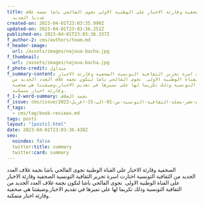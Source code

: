 ```yaml
---
title: الصحفية وقارئة الاخبار على الوطنية الاولى نجوى الفالحي باشا نجمة غلاف
  عددنا الجديد
created-on: 2023-04-01T23:03:35.990Z
updated-on: 2023-04-01T23:03:36.251Z
published-on: 2023-04-01T23:03:36.337Z
f_author-2: cms/authors/team.md
f_header-image:
  url: /assets/images/najoua-bacha.jpg
f_thumbnail:
  url: /assets/images/najoua-bacha.jpg
f_photo-credit: متداول
f_summary-content: اختارت اسرة تحرير الثقافية التونسية الصحفية وقارئة الاخبار
  على القناة الوطنية الاولى  نجوى الفالحي باشا لتكون نجمة غلاف العدد الجديد من
  الثقافية التونسية وذلك تكريما لها على تميزها في تقديم الاخبار.وضيقتنا هي صحفية
  وقارئة اخبار متمكنة.
f_1-2-word-summary: نجمة الغلاف
f_issue: cms/issue/العدد-الرابع-عشر-مجلة-الثقافية-التونسية-من-01-الى-15-افريل-2023.md
f_tags:
  - cms/tag/book-reviews.md
tags: posts
layout: "[posts].html"
date: 2023-04-01T23:03:36.438Z
seo:
  noindex: false
  twitter:title: summary
  twitter:card: summary
---
```

الصحفية وقارئة الاخبار على القناة الوطنية نجوى الفالحي باشا نجمة غلاف العدد الجديد من الثقافية التونسية اختارت اسرة تحرير الثقافية التونسية الصحفية وقارئة الاخبار على القناة الوطنية الاولى  نجوى الفالحي باشا لتكون نجمة غلاف العدد الجديد من الثقافية التونسية وذلك تكريما لها على تميزها في تقديم الاخبار.وضيقتنا هي صحفية وقارئة اخبار متمكنة.